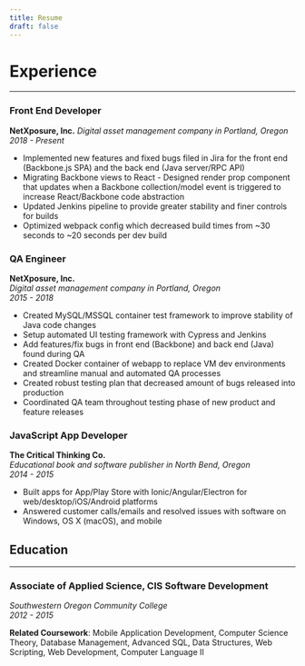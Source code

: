 ```yaml
---
title: Resume
draft: false
---
```

# Experience
---
### Front End Developer
**NetXposure, Inc.**
_Digital asset management company in Portland, Oregon_\
_2018 - Present_

- Implemented new features and fixed bugs filed in Jira for the front end (Backbone.js SPA) and the back end (Java server/RPC API)
- Migrating Backbone views to React - Designed render prop component that updates when a Backbone collection/model event is triggered to increase React/Backbone code abstraction
- Updated Jenkins pipeline to provide greater stability and finer controls for builds
- Optimized webpack config which decreased build times from ~30 seconds to ~20 seconds per dev build


### QA Engineer
**NetXposure, Inc.**  
_Digital asset management company in Portland, Oregon_\
_2015 - 2018_

- Created MySQL/MSSQL container test framework to improve stability of Java code changes
- Setup automated UI testing framework with Cypress and Jenkins
- Add features/fix bugs in front end (Backbone) and back end (Java) found during QA
- Created Docker container of webapp to replace VM dev environments and streamline manual and automated QA processes
- Created robust testing plan that decreased amount of bugs released into production
- Coordinated QA team throughout testing phase of new product and feature releases


### JavaScript App Developer
**The Critical Thinking Co.**  
_Educational book and software publisher in North Bend, Oregon_\
_2014 - 2015_

- Built apps for App/Play Store with Ionic/Angular/Electron for web/desktop/iOS/Android platforms
- Answered customer calls/emails and resolved issues with software on Windows, OS X (macOS), and mobile

## Education
---
### Associate of Applied Science, CIS Software Development
_Southwestern Oregon Community College_  
_2012 - 2015_

__Related Coursework__: Mobile Application Development, Computer Science Theory, Database Management, Advanced SQL, Data Structures, Web Scripting, Web Development, Computer Language II
